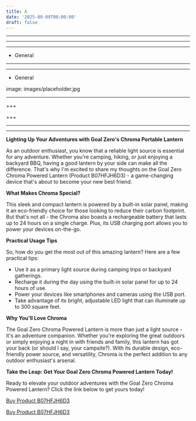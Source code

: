 ```yaml
---
title: A
date: '2025-09-09T00:00:00'
draft: false
---
```


---



---

---




- General
---

---

- General

image: images/placeholder.jpg

---

+++






+++





---



---
**Lighting Up Your Adventures with Goal Zero's Chroma Portable Lantern**

As an outdoor enthusiast, you know that a reliable light source is essential for any adventure. Whether you're camping, hiking, or just enjoying a backyard BBQ, having a good lantern by your side can make all the difference. That's why I'm excited to share my thoughts on the Goal Zero Chroma Powered Lantern (Product B07HFJH6D3) - a game-changing device that's about to become your new best friend.

**What Makes Chroma Special?**

This sleek and compact lantern is powered by a built-in solar panel, making it an eco-friendly choice for those looking to reduce their carbon footprint. But that's not all - the Chroma also boasts a rechargeable battery that lasts up to 24 hours on a single charge. Plus, its USB charging port allows you to power your devices on-the-go.

**Practical Usage Tips**

So, how do you get the most out of this amazing lantern? Here are a few practical tips:

* Use it as a primary light source during camping trips or backyard gatherings.
* Recharge it during the day using the built-in solar panel for up to 24 hours of use.
* Power your devices like smartphones and cameras using the USB port.
* Take advantage of its bright, adjustable LED light that can illuminate up to 300 square feet.

**Why You'll Love Chroma**

The Goal Zero Chroma Powered Lantern is more than just a light source - it's an adventure companion. Whether you're exploring the great outdoors or simply enjoying a night in with friends and family, this lantern has got your back (or should I say, your campsite?). With its durable design, eco-friendly power source, and versatility, Chroma is the perfect addition to any outdoor enthusiast's arsenal.

**Take the Leap: Get Your Goal Zero Chroma Powered Lantern Today!**

Ready to elevate your outdoor adventures with the Goal Zero Chroma Powered Lantern? Click the link below to get yours today!

[Buy Product B07HFJH6D3](https://www.amazon.com/Goal-Zero-Chroma-Powered-Lantern/dp/B07HFJH6D3/)

[Buy Product B07HFJH6D3](https://www.amazon.com/Goal-Zero-Chroma-Powered-Lantern/dp/B07HFJH6D3/)